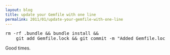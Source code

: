 ```yaml
---
layout: blog
title: update your Gemfile with one line
permalink: 2011/01/update-your-gemfile-with-one-line
---
```


<pre>
rm -rf .bundle && bundle install && 
    git add Gemfile.lock && git commit -m "Added Gemfile.lock"
</pre><p>
Good times.</p>
